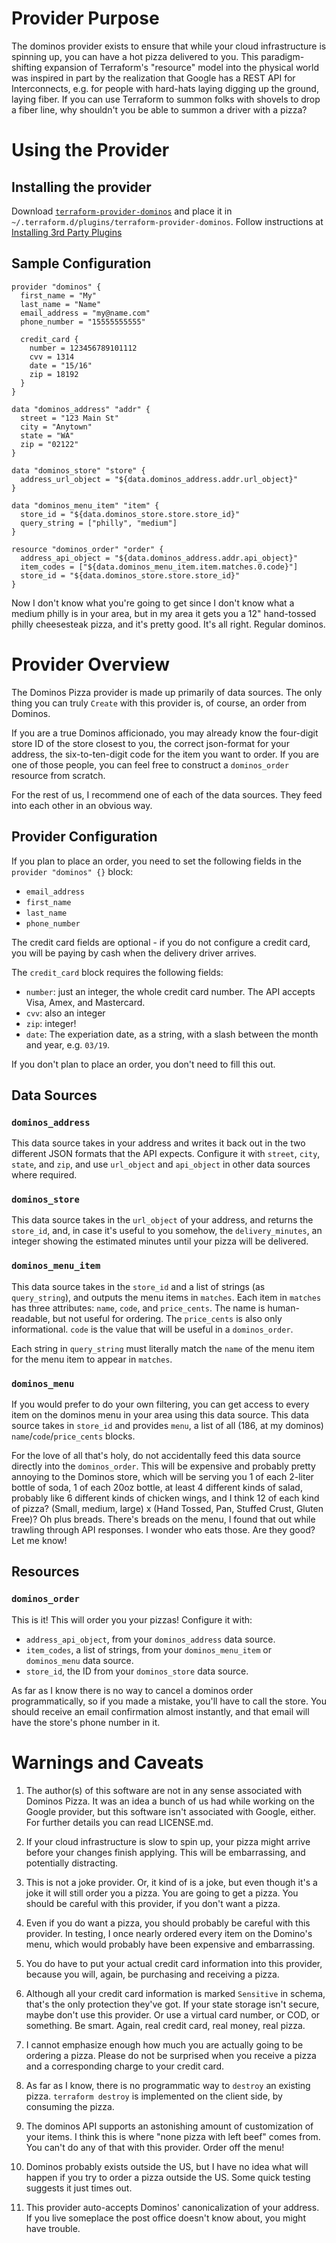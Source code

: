 # Provider Purpose
The dominos provider exists to ensure that while your cloud infrastructure is spinning up, you can have a hot pizza delivered to you.  This paradigm-shifting expansion of Terraform's "resource" model into the physical world was inspired in part by the realization that Google has a REST API for Interconnects, e.g. for people with hard-hats laying digging up the ground, laying fiber.  If you can use Terraform to summon folks with shovels to drop a fiber line, why shouldn't you be able
to summon a driver with a pizza?

# Using the Provider

## Installing the provider

Download [`terraform-provider-dominos`](https://github.com/ndmckinley/terraform-provider-dominos/raw/master/bin/terraform-provider-dominos) and place it in `~/.terraform.d/plugins/terraform-provider-dominos`.  Follow instructions at [Installing 3rd Party Plugins](https://www.terraform.io/docs/configuration/providers.html#third-party-plugins)

## Sample Configuration

```hcl
provider "dominos" {
  first_name = "My"
  last_name = "Name"
  email_address = "my@name.com"
  phone_number = "15555555555"

  credit_card {
    number = 123456789101112
    cvv = 1314
    date = "15/16"
    zip = 18192
  }
}

data "dominos_address" "addr" {
  street = "123 Main St"
  city = "Anytown"
  state = "WA"
  zip = "02122"
}

data "dominos_store" "store" {
  address_url_object = "${data.dominos_address.addr.url_object}"
}

data "dominos_menu_item" "item" {
  store_id = "${data.dominos_store.store.store_id}"
  query_string = ["philly", "medium"]
}

resource "dominos_order" "order" {
  address_api_object = "${data.dominos_address.addr.api_object}"
  item_codes = ["${data.dominos_menu_item.item.matches.0.code}"]
  store_id = "${data.dominos_store.store.store_id}"
}
```

Now I don't know what you're going to get since I don't know what a medium philly is in your area, but in my area it gets you a 12" hand-tossed philly cheesesteak pizza, and it's pretty good.  It's all right.  Regular dominos.

# Provider Overview

The Dominos Pizza provider is made up primarily of data sources.  The only thing you can truly `Create` with this provider is, of course, an order from Dominos.

If you are a true Dominos afficionado, you may already know the four-digit store ID of the store closest to you, the correct json-format for your address, the six-to-ten-digit code for the item you want to order.  If you are one of those people, you can feel free to construct a `dominos_order` resource from scratch.

For the rest of us, I recommend one of each of the data sources.  They feed into each other in an obvious way.

## Provider Configuration

If you plan to place an order, you need to set the following fields in the `provider "dominos" {}` block:
* `email_address`
* `first_name`
* `last_name`
* `phone_number`

The credit card fields are optional - if you do not configure a credit card, you will be paying by cash when the delivery driver arrives.

The `credit_card` block requires the following fields:
* `number`: just an integer, the whole credit card number.  The API accepts Visa, Amex, and Mastercard.
* `cvv`: also an integer
* `zip`: integer!
* `date`: The experiation date, as a string, with a slash between the month and year, e.g. `03/19`.

If you don't plan to place an order, you don't need to fill this out.

## Data Sources
### `dominos_address`

This data source takes in your address and writes it back out in the two different JSON formats that the API expects.  Configure it with `street`, `city`, `state`, and `zip`, and use `url_object` and `api_object` in other data sources where required.

### `dominos_store`

This data source takes in the `url_object` of your address, and returns the `store_id`, and, in case it's useful to you somehow, the `delivery_minutes`, an integer showing the estimated minutes until your pizza will be delivered.

### `dominos_menu_item`

This data source takes in the `store_id` and a list of strings (as `query_string`), and outputs the menu items in `matches`.  Each item in `matches` has three attributes: `name`, `code`, and `price_cents`.  The name is human-readable, but not useful for ordering.  The `price_cents` is also only informational.  `code` is the value that will be useful in a `dominos_order`.

Each string in `query_string` must literally match the `name` of the menu item for the menu item to appear in `matches`.

### `dominos_menu`

If you would prefer to do your own filtering, you can get access to every item on the dominos menu in your area using this data source.  This data source takes in `store_id` and provides `menu`, a list of all (186, at my dominos) `name`/`code`/`price_cents` blocks.

For the love of all that's holy, do not accidentally feed this data source directly into the `dominos_order`.  This will be expensive and probably pretty annoying to the Dominos store, which will be serving you 1 of each 2-liter bottle of soda, 1 of each 20oz bottle, at least 4 different kinds of salad, probably like 6 different kinds of chicken wings, and I think 12 of each kind of pizza?  (Small, medium, large) x (Hand Tossed, Pan, Stuffed Crust, Gluten Free)?  Oh plus breads.  There's breads on the menu, I found that out while trawling through API responses.  I wonder who eats those.  Are they good?  Let me know!

## Resources

### `dominos_order`

This is it!  This will order you your pizzas!  Configure it with:
* `address_api_object`, from your `dominos_address` data source.
* `item_codes`, a list of strings, from your `dominos_menu_item` or `dominos_menu` data source.
* `store_id`, the ID from your `dominos_store` data source.

As far as I know there is no way to cancel a dominos order programmatically, so if you made a mistake, you'll have to call the store.  You should receive an email confirmation almost instantly, and that email will have the store's phone number in it.

# Warnings and Caveats

1)  The author(s) of this software are not in any sense associated with Dominos Pizza.  It was an idea a bunch of us had while working on the Google provider, but this software isn't associated with Google, either.  For further details you can read LICENSE.md.

2)  If your cloud infrastructure is slow to spin up, your pizza might arrive before your changes finish applying.  This will be embarrassing, and potentially distracting.

3)  This is not a joke provider.  Or, it kind of is a joke, but even though it's a joke it will still order you a pizza.  You are going to get a pizza.  You should be careful with this provider, if you don't want a pizza.

4)  Even if you do want a pizza, you should probably be careful with this provider.  In testing, I once nearly ordered every item on the Domino's menu, which would probably have been expensive and embarrassing.

5)  You do have to put your actual credit card information into this provider, because you will, again, be purchasing and receiving a pizza.

6)  Although all your credit card information is marked `Sensitive` in schema, that's the only protection they've got.  If your state storage isn't secure, maybe don't use this provider.  Or use a virtual card number, or COD, or something.  Be smart.  Again, real credit card, real money, real pizza.

7)  I cannot emphasize enough how much you are actually going to be ordering a pizza.  Please do not be surprised when you receive a pizza and a corresponding charge to your credit card.

8)  As far as I know, there is no programmatic way to `destroy` an existing pizza.  `terraform destroy` is implemented on the client side, by consuming the pizza.

9)  The dominos API supports an astonishing amount of customization of your items.  I think this is where "none pizza with left beef" comes from.  You can't do any of that with this provider.  Order off the menu!

10)  Dominos probably exists outside the US, but I have no idea what will happen if you try to order a pizza outside the US.  Some quick testing suggests it just times out.

11)  This provider auto-accepts Dominos' canonicalization of your address.  If you live someplace the post office doesn't know about, you might have trouble.
